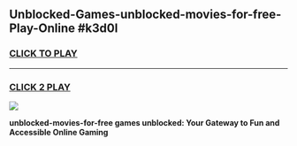 
## Unblocked-Games-unblocked-movies-for-free-Play-Online #k3d0l
<h3>
<a href="https://news.freeplayer.one?title=unblocked-movies-for-free&ref=3">CLICK TO PLAY</a></h3>
<hr>

<h3>
<a href="https://news.freeplayer.one?title=unblocked-movies-for-free&ref=3">CLICK 2 PLAY</a>
  
</h3>

<a href="https://news.freeplayer.one?title=unblocked-movies-for-free&ref=3"><img src="https://clearcache.store/games.png"></a>


**unblocked-movies-for-free games unblocked: Your Gateway to Fun and Accessible Online Gaming**
